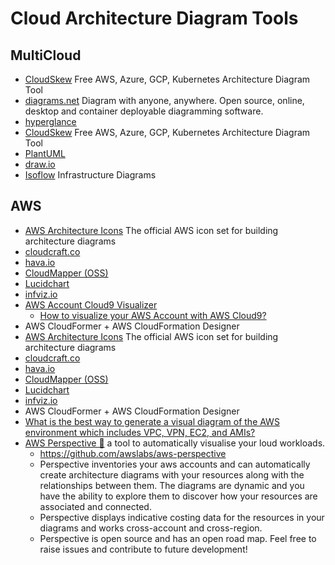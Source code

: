 # Cloud Architecture Diagram Tools
## MultiCloud
- [CloudSkew](https://www.cloudskew.com/) Free AWS, Azure, GCP, Kubernetes Architecture Diagram Tool
- [diagrams.net](https://www.diagrams.net/) Diagram with anyone, anywhere. Open source, online, desktop and container deployable diagramming software.
- [hyperglance](https://www.hyperglance.com/)
- [CloudSkew](https://www.cloudskew.com/) Free AWS, Azure, GCP, Kubernetes Architecture Diagram Tool
- [PlantUML](https://plantuml.com/)
- [draw.io](https://drawio-app.com/)
- [Isoflow](https://isoflow.io) Infrastructure Diagrams

## AWS
- [AWS Architecture Icons](https://aws.amazon.com/architecture/icons/) The official AWS icon set for building architecture diagrams
- [cloudcraft.co](https://cloudcraft.co/)
- [hava.io](https://www.hava.io/)
- [CloudMapper (OSS)](https://duo.com/blog/introducing-cloudmapper-an-aws-visualization-tool)
- [Lucidchart](https://www.lucidchart.com/pages/integrations/aws-architecture-import)
- [infviz.io](https://infviz.io/)
- [AWS Account Cloud9 Visualizer](https://github.com/wongcyrus/aws-account-cloud9-visualizer)
    - [How to visualize your AWS Account with AWS Cloud9?](https://www.linkedin.com/pulse/how-visualize-your-aws-account-cloud9-wong-chun-yin-cyrus-%E9%BB%83%E4%BF%8A%E5%BD%A5-/)
- AWS CloudFormer + AWS CloudFormation Designer
- [AWS Architecture Icons](https://aws.amazon.com/architecture/icons/) The official AWS icon set for building architecture diagrams
- [cloudcraft.co](https://cloudcraft.co/)
- [hava.io](https://www.hava.io/)
- [CloudMapper (OSS)](https://duo.com/blog/introducing-cloudmapper-an-aws-visualization-tool)
- [Lucidchart](https://www.lucidchart.com/pages/integrations/aws-architecture-import)
- [infviz.io](https://infviz.io/)
- AWS CloudFormer + AWS CloudFormation Designer
- [What is the best way to generate a visual diagram of the AWS environment which includes VPC, VPN, EC2, and AMIs?](https://acloud.guru/forums/aws-certified-advanced-networking-specialty/discussion/-LELSWplsuDI8q8_KtjN/What%20is%20the%20best%20way%20to%20generate%20a%20visual%20diagram%20of%20the%20AWS%20environment%20which%20includes%20VPC,%20VPN,%20EC2,%20and%20AMIs%3F)
- [AWS Perspective 🌟](https://aws.amazon.com/solutions/implementations/aws-perspective/) a tool to automatically visualise your loud workloads.
	- https://github.com/awslabs/aws-perspective
	- Perspective inventories your aws accounts and can automatically create architecture diagrams with your resources along with the relationships between them. The diagrams are dynamic and you have the ability to explore them to discover how your resources are associated and connected.
	- Perspective displays indicative costing data for the resources in your diagrams and works cross-account and cross-region.
	- Perspective is open source and has an open road map. Feel free to raise issues and contribute to future development!